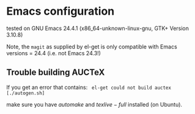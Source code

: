 # Emacs configuration

tested on
GNU Emacs 24.4.1 (x86_64-unknown-linux-gnu, GTK+ Version 3.10.8)

Note, the `magit` as supplied by el-get is only compatible with Emacs versions = 24.4 (i.e. not Emacs 24.3!)

## Trouble building AUCTeX

If you get an error that contains:
` el-get could not build auctex [./autogen.sh]`

make sure you have $automake$ and $texlive-full$ installed (on Ubuntu).

